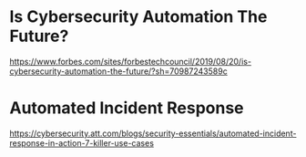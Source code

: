 # Is Cybersecurity Automation The Future?


https://www.forbes.com/sites/forbestechcouncil/2019/08/20/is-cybersecurity-automation-the-future/?sh=70987243589c



# Automated Incident Response



https://cybersecurity.att.com/blogs/security-essentials/automated-incident-response-in-action-7-killer-use-cases
